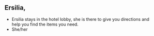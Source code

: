 ## Ersilia, 

- Ersilia stays in the hotel lobby, she is there to give you directions and help you find the items you need.
- She/her